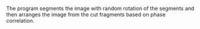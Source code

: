 The program segments the image with random rotation of the segments and then arranges the image from the cut fragments based on phase correlation.

